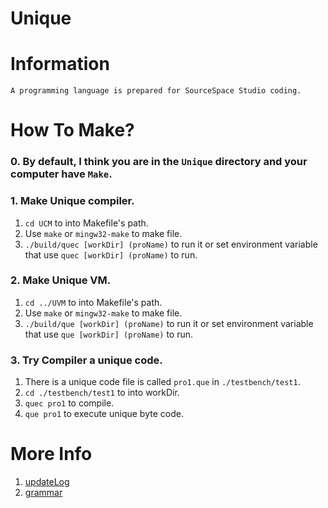 # Unique

# Information
	A programming language is prepared for SourceSpace Studio coding.

# How To Make?
### 0. By default, I think you are in the `Unique` directory and your computer have `Make`.
### 1. Make Unique compiler.
1) `cd UCM` to into Makefile's path. 
2) Use `make` or `mingw32-make` to make file.
3) `./build/quec [workDir] (proName)` to run it or set environment variable that use `quec [workDir] (proName)` to run.

### 2. Make Unique VM.
1) `cd ../UVM` to into Makefile's path. 
2) Use `make` or `mingw32-make` to make file.
3) `./build/que [workDir] (proName)` to run it or set environment variable that use `que [workDir] (proName)` to run.

### 3. Try Compiler a unique code.
1) There is a unique code file is called `pro1.que`  in `./testbench/test1`.
2) `cd ./testbench/test1` to into workDir.
3) `quec pro1` to compile.
4) `que pro1` to execute unique byte code.

# More Info
1. [updateLog](./doc/updateLog.md)
2. [grammar](./doc/garmmar.md)